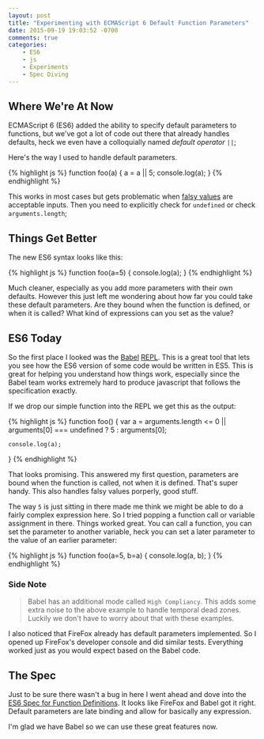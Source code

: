 ```yaml
---
layout: post
title: "Experimenting with ECMAScript 6 Default Function Parameters"
date: 2015-09-19 19:03:52 -0700
comments: true
categories:
    - ES6
    - js
    - Experiments
    - Spec Diving
---
```


## Where We're At Now

ECMAScript 6 (ES6) added the ability to specify default parameters to functions, but we've
got a lot of code out there that already handles defaults, heck we even have a colloquially
named *default operator* `||`;

Here's the way I used to handle default parameters.

{% highlight js %}
function foo(a) {
    a = a || 5;
    console.log(a);
}
{% endhighlight %}

This works in most cases but gets problematic when [falsy values](https://developer.mozilla.org/en-US/docs/Glossary/Falsy)
are acceptable inputs. Then you need to explicitly check for `undefined` or check `arguments.length`;

## Things Get Better

The new ES6 syntax looks like this:

{% highlight js %}
function foo(a=5) {
    console.log(a);
}
{% endhighlight %}

Much cleaner, especially as you add more parameters with their own defaults. However this just left me wondering about
how far you could take these default parameters. Are they bound when the function is defined, or when it is called? What
kind of expressions can you set as the value?

## ES6 Today

So the first place I looked was the [Babel](http://babeljs.io/) [REPL](http://babeljs.io/repl/). This is a great tool
that lets you see how the ES6 version of some code would be written in ES5. This is great for helping you understand how
things work, especially since the Babel team works extremely hard to produce javascript that follows the specification
exactly.

If we drop our simple function into the REPL we get this as the output:

{% highlight js %}
function foo() {
    var a = arguments.length <= 0 || arguments[0] === undefined ? 5 : arguments[0];

    console.log(a);
}
{% endhighlight %}

That looks promising. This answered my first question, parameters are bound when the function is called, not when it is
defined. That's super handy. This also handles falsy values porperly, good stuff.

The way `5` is just sitting in there made me think we might be able to do a fairly complex expression here. So I tried
popping a function call or variable assignment in there. Things worked great. You  can call a function, you can set the
parameter to another variable, heck you can set a later parameter to the value of an earlier parameter:

{% highlight js %}
function foo(a=5, b=a) {
    console.log(a, b);
}
{% endhighlight %}

### Side Note
> Babel has an additional mode called `High Compliancy`. This adds some extra noise to the above example to handle 
> temporal dead zones. Luckily we don't have to worry about that with these examples.


I also noticed that FireFox already has default parameters implemented. So I opened up FireFox's developer console and
did similar tests. Everything worked just as you would expect based on the Babel code.

## The Spec

Just to be sure there wasn't a bug in here I went ahead and dove into the [ES6 Spec for Function
Definitions](http://www.ecma-international.org/ecma-262/6.0/#sec-function-definitions). It looks like FireFox and
Babel got it right. Default parameters are late binding and allow for basically any expression.

I'm glad we have Babel so we can use these great features now.
